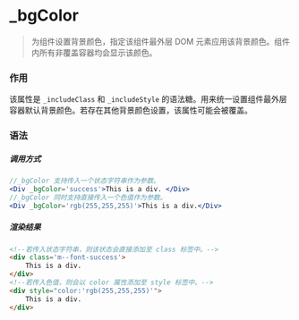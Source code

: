 # _bgColor
> 为组件设置背景颜色，指定该组件最外层 DOM 元素应用该背景颜色。组件内所有非覆盖容器均会显示该颜色。

### 作用
该属性是 `_includeClass` 和 `_includeStyle` 的语法糖。用来统一设置组件最外层容器默认背景颜色。若存在其他背景颜色设置，该属性可能会被覆盖。

### 语法
##### 调用方式
``` jsx
//_bgColor 支持传入一个状态字符串作为参数。
<Div _bgColor='success'>This is a div. </Div>
//_bgColor 同时支持直接传入一个色值作为参数。
<Div _bgColor='rgb(255,255,255)'>This is a div.</Div>
```

##### 渲染结果
``` html
<!--若传入状态字符串，则该状态会直接添加至 class 标签中。-->
<div class='m--font-success'>
    This is a div.
</div>
<!--若传入色值，则会以 color 属性添加至 style 标签中。-->
<div style="color:'rgb(255,255,255)'">
    This is a div.
</div>
```